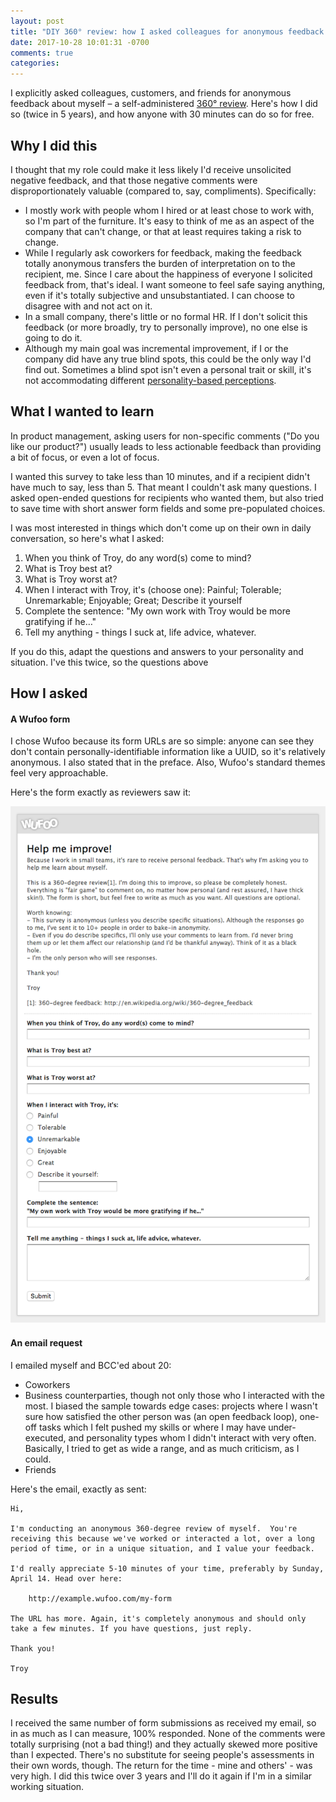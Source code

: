 ```yaml
---
layout: post
title: "DIY 360° review: how I asked colleagues for anonymous feedback about myself"
date: 2017-10-28 10:01:31 -0700
comments: true
categories:
---
```


I explicitly asked colleagues, customers, and friends for anonymous feedback about myself – a self-administered [360° review](https://en.wikipedia.org/wiki/360-degree_feedback). Here's how I did so (twice in 5 years), and how anyone with 30 minutes can do so for free.

## Why I did this

I thought that my role could make it less likely I'd receive unsolicited negative feedback, and that those negative comments were disproportionately valuable (compared to, say, compliments). Specifically:

* I mostly work with people whom I hired or at least chose to work with, so I'm part of the furniture. It's easy to think of me as an aspect of the company that can't change, or that at least requires taking a risk to change.
* While I regularly ask coworkers for feedback, making the feedback totally anonymous transfers the burden of interpretation on to the recipient, me. Since I care about the happiness of everyone I solicited feedback from, that's ideal. I want someone to feel safe saying anything, even if it's totally subjective and unsubstantiated. I can choose to disagree with and not act on it.
* In a small company, there's little or no formal HR. If I don't solicit this feedback (or more broadly, try to personally improve), no one else is going to do it.
* Although my main goal was incremental improvement, if I or the company did have any true blind spots, this could be the only way I'd find out. Sometimes a blind spot isn't even a personal trait or skill, it's not accommodating different [personality-based perceptions](https://www.yahoo.com/style/biggest-blind-spot-based-myers-briggs-type-173754783.html).

## What I wanted to learn

In product management, asking users for non-specific comments ("Do you like our product?") usually leads to less actionable feedback than providing a bit of focus, or even a lot of focus.

I wanted this survey to take less than 10 minutes, and if a recipient didn't have much to say, less than 5. That meant I couldn't ask many questions. I asked open-ended questions for recipients who wanted them, but also tried to save time with short answer form fields and some pre-populated choices.

I was most interested in things which don't come up on their own in daily conversation, so here's what I asked:

1. When you think of Troy, do any word(s) come to mind?
2. What is Troy best at?
3. What is Troy worst at?
4. When I interact with Troy, it's (choose one): Painful; Tolerable; Unremarkable; Enjoyable; Great; Describe it yourself
5. Complete the sentence: "My own work with Troy would be more gratifying if he…"
6. Tell my anything - things I suck at, life advice, whatever.

If you do this, adapt the questions and answers to your personality and situation. I've this twice, so the questions above

## How I asked

#### A Wufoo form

I chose Wufoo because its form URLs are so simple: anyone can see they don't contain personally-identifiable information like a UUID, so it's relatively anonymous. I also stated that in the preface. Also, Wufoo's standard themes feel very approachable.

Here's the form exactly as reviewers saw it:

![](/images/diy-360-review-wufoo.png)

#### An email request

I emailed myself and BCC'ed about 20:

* Coworkers
* Business counterparties, though not only those who I interacted with the most. I biased the sample towards edge cases: projects where I wasn't sure how satisfied the other person was (an open feedback loop), one-off tasks which I felt pushed my skills or where I may have under-executed, and personality types whom I didn't interact with very often. Basically, I tried to get as wide a range, and as much criticism, as I could.
* Friends

Here's the email, exactly as sent:

```
Hi,

I'm conducting an anonymous 360-degree review of myself.  You're
receiving this because we've worked or interacted a lot, over a long
period of time, or in a unique situation, and I value your feedback.

I'd really appreciate 5-10 minutes of your time, preferably by Sunday,
April 14. Head over here:

    http://example.wufoo.com/my-form

The URL has more. Again, it's completely anonymous and should only
take a few minutes. If you have questions, just reply.

Thank you!

Troy
```

## Results

I received the same number of form submissions as received my email, so in as much as I can measure, 100% responded. None of the comments were totally surprising (not a bad thing!) and they actually skewed more positive than I expected. There's no substitute for seeing people's assessments in their own words, though. The return for the time - mine and others' - was very high. I did this twice over 3 years and I'll do it again if I'm in a similar working situation.
